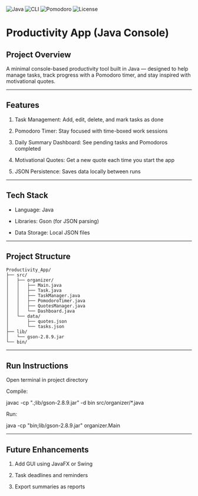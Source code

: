 ![Java](https://img.shields.io/badge/Language-Java-red)
![CLI](https://img.shields.io/badge/Interface-CLI-yellow)
![Pomodoro](https://img.shields.io/badge/Feature-Pomodoro-navy)
![License](https://img.shields.io/badge/License-MIT-green)

# **Productivity App (Java Console)**

## Project Overview
A minimal console-based productivity tool built in Java — designed to help manage tasks, track progress with a Pomodoro timer, and stay inspired with motivational quotes.

---

## Features

1. Task Management: Add, edit, delete, and mark tasks as done

2. Pomodoro Timer: Stay focused with time-boxed work sessions

3. Daily Summary Dashboard: See pending tasks and Pomodoros completed

4. Motivational Quotes: Get a new quote each time you start the app

5. JSON Persistence: Saves data locally between runs

---

## Tech Stack

- Language: Java

- Libraries: Gson (for JSON parsing)

- Data Storage: Local JSON files

---

## Project Structure

```
Productivity_App/
├── src/
│   ├── organizer/
│   │   ├── Main.java
│   │   ├── Task.java
│   │   ├── TaskManager.java
│   │   ├── PomodoroTimer.java
│   │   ├── QuotesManager.java
│   │   └── Dashboard.java
│   └── data/
│       ├── quotes.json
│       └── tasks.json
├── lib/
│   └── gson-2.8.9.jar
└── bin/
```

---

## Run Instructions

Open terminal in project directory

Compile:

javac -cp ".;lib/gson-2.8.9.jar" -d bin src/organizer/*.java


Run:

java -cp "bin;lib/gson-2.8.9.jar" organizer.Main

---

## Future Enhancements

1. Add GUI using JavaFX or Swing

2. Task deadlines and reminders

3. Export summaries as reports
